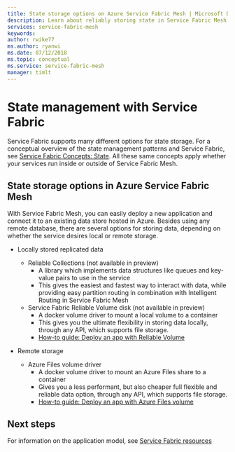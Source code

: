 ```yaml
---
title: State storage options on Azure Service Fabric Mesh | Microsoft Docs
description: Learn about reliably storing state in Service Fabric Mesh applications running on Azure Service Fabric Mesh.
services: service-fabric-mesh
keywords:
author: rwike77
ms.author: ryanwi
ms.date: 07/12/2018
ms.topic: conceptual
ms.service: service-fabric-mesh
manager: timlt
---
```

# State management with Service Fabric
Service Fabric supports many different options for state storage. For a conceptual overview of the state management patterns and Service Fabric, see [Service Fabric Concepts: State](/azure/service-fabric/service-fabric-concepts-state). All these same concepts apply whether your services run inside or outside of Service Fabric Mesh.

## State storage options in Azure Service Fabric Mesh
With Service Fabric Mesh, you can easily deploy a new application and connect it to an existing data store hosted in Azure. Besides using any remote database, there are several options for storing data, depending on whether the service desires local or remote storage.

* Locally stored replicated data
  * Reliable Collections (not available in preview)
    * A library which implements data structures like queues and key-value pairs to use in the service
    * This gives the easiest and fastest way to interact with data, while providing easy partition routing in combination with Intelligent Routing in Service Fabric Mesh
  * Service Fabric Reliable Volume disk (not available in preview)
    * A docker volume driver to mount a local volume to a container
    * This gives you the ultimate flexibility in storing data locally, through any API, which supports file storage.
    * [How-to guide: Deploy an app with Reliable Volume](service-fabric-mesh-howto-deploy-app-reliable-volume.md)

* Remote storage
  * Azure Files volume driver
    * A docker volume driver to mount an Azure Files share to a container
    * Gives you a less performant, but also cheaper full flexible and reliable data option, through any API, which supports file storage.
    * [How-to guide: Deploy an app with Azure Files volume](service-fabric-mesh-howto-deploy-app-azurefiles-volume.md)

## Next steps

For information on the application model, see [Service Fabric resources](service-fabric-mesh-service-fabric-resources.md)
